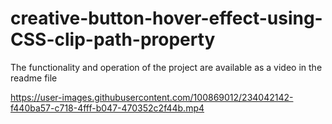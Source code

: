 # creative-button-hover-effect-using-CSS-clip-path-property
The functionality and operation of the project are available as a video in the readme file


https://user-images.githubusercontent.com/100869012/234042142-f440ba57-c718-4fff-b047-470352c2f44b.mp4

